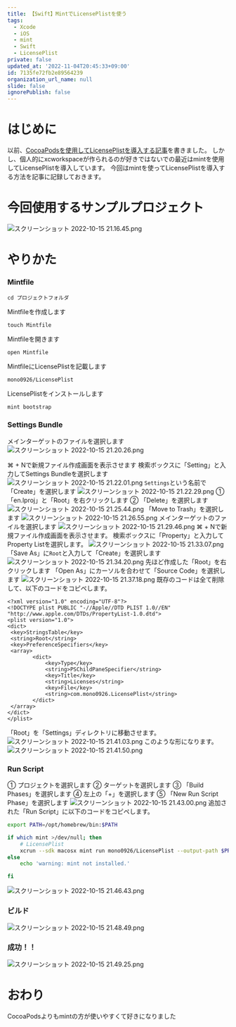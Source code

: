 ```yaml
---
title: 【Swift】MintでLicensePlistを使う
tags:
  - Xcode
  - iOS
  - mint
  - Swift
  - LicensePlist
private: false
updated_at: '2022-11-04T20:45:33+09:00'
id: 7135fe72fb2e89564239
organization_url_name: null
slide: false
ignorePublish: false
---
```

# はじめに
以前、[CocoaPodsを使用してLicensePlistを導入する記事](https://qiita.com/SNQ-2001/items/dc6433f63799ef76dd04)を書きました。
しかし、個人的にxcworkspaceが作られるのが好きではないでの最近はmintを使用してLicensePlistを導入しています。
今回はmintを使ってLicensePlistを導入する方法を記事に記録しておきます。

# 今回使用するサンプルプロジェクト
![スクリーンショット 2022-10-15 21.16.45.png](https://qiita-image-store.s3.ap-northeast-1.amazonaws.com/0/1745371/d21acd7c-c01c-0855-8b5b-6194273734e7.png)

# やりかた
### Mintfile
```:ターミナル
cd プロジェクトフォルダ
```
Mintfileを作成します
```:ターミナル
touch Mintfile
```
Mintfileを開きます
```:ターミナル
open Mintfile
```
MintfileにLicensePlistを記載します
```:Mintfile
mono0926/LicensePlist
```
LicensePlistをインストールします
```:ターミナル
mint bootstrap
```
### Settings Bundle
メインターゲットのファイルを選択します
![スクリーンショット 2022-10-15 21.20.26.png](https://qiita-image-store.s3.ap-northeast-1.amazonaws.com/0/1745371/37cbc984-677d-39d8-0f44-d08ded22d26c.png)

⌘ + Nで新規ファイル作成画面を表示させます
検索ボックスに「Setting」と入力してSettings Bundleを選択します
![スクリーンショット 2022-10-15 21.22.01.png](https://qiita-image-store.s3.ap-northeast-1.amazonaws.com/0/1745371/9a62fcd7-93d3-f9d7-15d2-36c9d7908827.png)
`Settings`という名前で「Create」を選択します
![スクリーンショット 2022-10-15 21.22.29.png](https://qiita-image-store.s3.ap-northeast-1.amazonaws.com/0/1745371/10316f81-5fae-a8f7-25c1-a4eeb7672dae.png)
① 「en.lproj」と「Root」を右クリックします
② 「Delete」を選択します
![スクリーンショット 2022-10-15 21.25.44.png](https://qiita-image-store.s3.ap-northeast-1.amazonaws.com/0/1745371/7bf20dc3-9dc7-541b-f1a0-41bea08d6d26.png)
「Move to Trash」を選択します
![スクリーンショット 2022-10-15 21.26.55.png](https://qiita-image-store.s3.ap-northeast-1.amazonaws.com/0/1745371/f8d9268c-74bd-6dc7-fb8d-34eea15c6926.png)
メインターゲットのファイルを選択します
![スクリーンショット 2022-10-15 21.29.46.png](https://qiita-image-store.s3.ap-northeast-1.amazonaws.com/0/1745371/e7a5c768-bbee-9141-939f-4864d8540a1f.png)
⌘ + Nで新規ファイル作成画面を表示させます。
検索ボックスに「Property」と入力してProperty Listを選択します。
![スクリーンショット 2022-10-15 21.33.07.png](https://qiita-image-store.s3.ap-northeast-1.amazonaws.com/0/1745371/9571be17-591f-941b-9b7d-d76a2c3fe026.png)
「Save As」に`Root`と入力して「Create」を選択します
![スクリーンショット 2022-10-15 21.34.20.png](https://qiita-image-store.s3.ap-northeast-1.amazonaws.com/0/1745371/d2198c4a-3658-51df-e033-a2c29b21a051.png)
先ほど作成した「Root」を右クリックします
「Open As」にカーソルを合わせて「Source Code」を選択します
![スクリーンショット 2022-10-15 21.37.18.png](https://qiita-image-store.s3.ap-northeast-1.amazonaws.com/0/1745371/93bb2aa4-45ef-2d14-94fc-910b047fe554.png)
既存のコードは全て削除して、以下のコードをコピペします。
```Root.plist
<?xml version="1.0" encoding="UTF-8"?>
<!DOCTYPE plist PUBLIC "-//Apple//DTD PLIST 1.0//EN" "http://www.apple.com/DTDs/PropertyList-1.0.dtd">
<plist version="1.0">
<dict>
 <key>StringsTable</key>
 <string>Root</string>
 <key>PreferenceSpecifiers</key>
 <array>
        <dict>
            <key>Type</key>
            <string>PSChildPaneSpecifier</string>
            <key>Title</key>
            <string>Licenses</string>
            <key>File</key>
            <string>com.mono0926.LicensePlist</string>
        </dict>
 </array>
</dict>
</plist>
```
「Root」を「Settings」ディレクトリに移動させます。
![スクリーンショット 2022-10-15 21.41.03.png](https://qiita-image-store.s3.ap-northeast-1.amazonaws.com/0/1745371/b3f3ca77-ef79-e647-a912-0a893e38d8ca.png)
このような形になります。
![スクリーンショット 2022-10-15 21.41.50.png](https://qiita-image-store.s3.ap-northeast-1.amazonaws.com/0/1745371/0897abcf-dcda-97e1-e737-dd24a6604fd1.png)

### Run Script
① プロジェクトを選択します
② ターゲットを選択します
③ 「Build Phases」を選択します
④ 左上の「+」を選択します
⑤ 「New Run Script Phase」を選択します
![スクリーンショット 2022-10-15 21.43.00.png](https://qiita-image-store.s3.ap-northeast-1.amazonaws.com/0/1745371/305f8a99-5893-2fa1-ead6-20a5edce0764.png)
追加された「Run Script」に以下のコードをコピペします。

```sh
export PATH=/opt/homebrew/bin:$PATH

if which mint >/dev/null; then
    # LicensePlist
    xcrun --sdk macosx mint run mono0926/LicensePlist --output-path $PROJECT_NAME/Resource/Settings.bundle
else 
    echo 'warning: mint not installed.'

fi
```
![スクリーンショット 2022-10-15 21.46.43.png](https://qiita-image-store.s3.ap-northeast-1.amazonaws.com/0/1745371/243bf117-6714-c89b-6bbe-bf9dfb9b7501.png)

### ビルド
![スクリーンショット 2022-10-15 21.48.49.png](https://qiita-image-store.s3.ap-northeast-1.amazonaws.com/0/1745371/d2c5f3d6-957a-6768-d26b-dc37030f2540.png)

### 成功！！
![スクリーンショット 2022-10-15 21.49.25.png](https://qiita-image-store.s3.ap-northeast-1.amazonaws.com/0/1745371/49e70606-7757-c103-0e65-55bdca023658.png)

# おわり
CocoaPodsよりもmintの方が使いやすくて好きになりました
